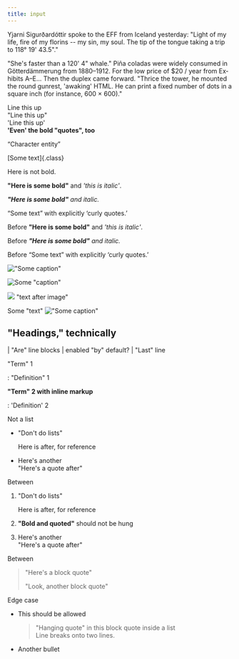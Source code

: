 ```yaml
---
title: input
---
```


Yjarni Sigurðardóttir spoke to the EFF from Iceland yesterday: "Light of my life, fire of my florins -- my sin, my soul. The tip of the tongue taking a trip to 118° 19' 43.5"."

"She's faster than a 120' 4" whale." Piña co­ladas were widely consumed in
Götterdämmerung from 1880–1912. For the low price of \$20 / year from Ex­hi­bits A–E... Then the duplex came forward. "Thrice the tower, he mounted the round gunrest, 'awaking' HTML. He can print a fixed num­ber of dots in a square inch (for in­stance, 600 × 600)."

Line this up\
"Line this up"\
'Line this up'\
**'Even' the bold "quotes", too**

&ldquo;Character entity&rdquo;

[Some text]{.class}

Here is not bold.

**"Here is some bold"** and _'this is italic'_.

_**"Here is some bold"** and italic._

“Some text” with explicitly ‘curly quotes.’

Before **"Here is some bold"** and _'this is italic'_.

Before _**"Here is some bold"** and italic._

Before “Some text” with explicitly ‘curly quotes.’

!["Some caption"](img.png)

![Some "caption"](img.png)

![](img.png) "text after image"

Some "text" !["Some caption"](img.png)

## "Headings," technically

| "Are" line blocks
| enabled "by" default?
| "Last" line


"Term" 1

:   "Definition" 1

**"Term" 2 with inline markup**

:   'Definition' 2

Not a list

- "Don't do lists"

  Here is after, for reference

- Here's another\
  "Here's a quote after"

Between

1.  "Don't do lists"

    Here is after, for reference

1.  **"Bold and quoted"** should not be hung

1.  Here's another\
    "Here's a quote after"

Between

> "Here's a block quote"
>
> "Look, another block quote"

Edge case

- This should be allowed

  > "Hanging quote" in this block quote inside a list\
  > Line breaks onto two lines.

- Another bullet
